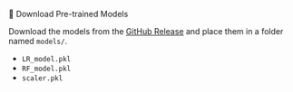 🔗 Download Pre-trained Models

Download the models from the [GitHub Release](https://github.com/PREETIFARTYAL18/GreenhouseGasEmission_PredictionAndAnalysis/releases/tag/v1.0-models) and place them in a folder named `models/`.

- `LR_model.pkl`
- `RF_model.pkl`
- `scaler.pkl`
